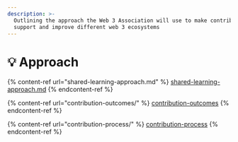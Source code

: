 ```yaml
---
description: >-
  Outlining the approach the Web 3 Association will use to make contributions to
  support and improve different web 3 ecosystems
---
```


# 💡 Approach

{% content-ref url="shared-learning-approach.md" %}
[shared-learning-approach.md](shared-learning-approach.md)
{% endcontent-ref %}

{% content-ref url="contribution-outcomes/" %}
[contribution-outcomes](contribution-outcomes/)
{% endcontent-ref %}

{% content-ref url="contribution-process/" %}
[contribution-process](contribution-process/)
{% endcontent-ref %}
